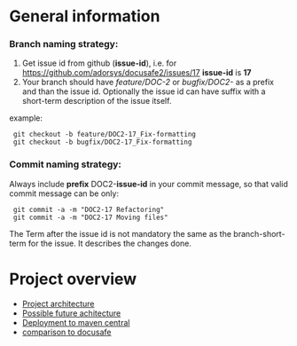# General information

### Branch naming strategy: 
1. Get issue id from github (**issue-id**), i.e. for https://github.com/adorsys/docusafe2/issues/17 **issue-id** is **17**
2. Your branch should have *feature/DOC-2* or *bugfix/DOC2-* as a prefix and than the issue id.
Optionally the issue id can have suffix with a short-term description of the issue itself.

example:
```
 git checkout -b feature/DOC2-17_Fix-formatting
 git checkout -b bugfix/DOC2-17_Fix-formatting
```

### Commit naming strategy:

Always include **prefix** DOC2-**issue-id** in your commit message, so that valid commit message can be only:
```
 git commit -a -m "DOC2-17 Refactoring"
 git commit -a -m "DOC2-17 Moving files"
```
 
The Term after the issue id is not mandatory the same as the branch-short-term for the issue. It describes the changes done. 
  
# Project overview
* [Project architecture](docs/architecture.md) 
* [Possible future achitecture](docs/general/docusafe_future_client.md)
* [Deployment to maven central](docs/general/deployment_maven_central.md)
* [comparison to docusafe](docs/comparison.md)
